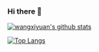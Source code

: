 ### Hi there 👋

[![wangxiyuan's github stats](https://github-readme-stats.vercel.app/api?username=wangxiyuan&show_icons=true&theme=merko)](https://github.com/wangxiyuan)

[![Top Langs](https://github-readme-stats.vercel.app/api/top-langs/?username=wangxiyuan&hide=javascript,html,css)](https://github.com/wangxiyuan)
